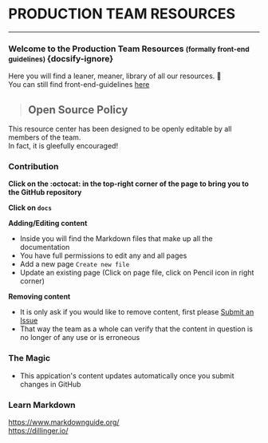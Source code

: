 # <i class="fas fa-cog fa-spin fa-sm"></i> PRODUCTION TEAM RESOURCES 
***
### Welcome to the Production Team Resources <small>(formally front-end guidelines) </small> {docsify-ignore}  
Here you will find a leaner, meaner, library of all our resources. :clap:  
You can still find front-end-guidelines [here](https://github.com/bs-production/front-end-guidelines)

> ## Open Source Policy 

This resource center has been designed to be openly editable by all members of the team.  
In fact, it is gleefully encouraged!

### Contribution

**Click on the :octocat: in the top-right corner of the page to bring you to the GitHub repository**  

**Click on `docs`**  

**Adding/Editing content**  
  - Inside you will find the Markdown files that make up all the documentation  
  - You have full permissions to edit any and all pages    
  - Add a new page `Create new file`  
  - Update an existing page (Click on page file, click on Pencil icon in right corner)  

**Removing content** 
  - It is only ask if you would like to remove content, first please [Submit an Issue](https://github.com/chrisroselli/production-team-resources/issues)  
  - That way the team as a whole can verify that the content in question is no longer of any use or is erroneous

### The Magic
 - This appication's content updates automatically once you submit changes in GitHub

### Learn Markdown
https://www.markdownguide.org/  
https://dillinger.io/


